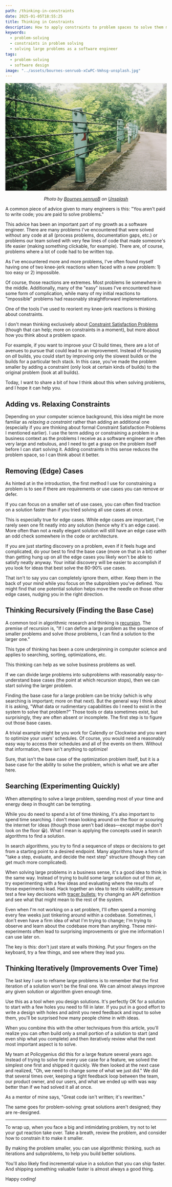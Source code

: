 ```yaml
---
path: /thinking-in-constraints
date: 2025-01-05T18:55:25
title: Thinking in Constraints
description: How to apply constraints to problem spaces to solve them more effectively.
keywords:
  - problem-solving
  - constraints in problem solving
  - solving large problems as a software engineer
tags:
  - problem-solving
  - software design
image: "../assets/bournes-senruob-xCwPC-Vmhsg-unsplash.jpg" 
---
```


<center>

![](../assets/bournes-senruob-xCwPC-Vmhsg-unsplash.jpg)

<span class="credit">

<i> 
    
Photo by <a href="https://unsplash.com/@0ruofei0?utm_content=creditCopyText&utm_medium=referral&utm_source=unsplash">Bournes senruoB</a> on <a href="https://unsplash.com/photos/a-green-fence-with-a-red-arrow-on-it-xCwPC-Vmhsg?utm_content=creditCopyText&utm_medium=referral&utm_source=unsplash">Unsplash</a>

</i>

</span>

</center>

A common piece of advice given to many engineers is this: "You aren't paid to write code; you are paid to solve problems."

This advice has been an important part of my growth as a software engineer. There are many problems I've encountered that were solved without any code at all (process problems, documentation gaps, etc.) or problems our team solved with very few lines of code that made someone's life easier (making something clickable, for example). There are, of course, problems where a lot of code had to be written top.

As I've encountered more and more problems, I've often found myself having one of two knee-jerk reactions when faced with a new problem: 1) too easy or 2) impossible.

Of course, those reactions are extremes. Most problems lie somewhere in the middle. Additionally, many of the "easy" issues I've encountered have some form of complication, while many of my initial reactions to "impossible" problems had reasonably straightforward implementations.

One of the tools I've used to reorient my knee-jerk reactions is thinking about constraints. 

I don't mean thinking exclusively about [Constraint Satisfaction Problems](https://en.wikipedia.org/wiki/Constraint_satisfaction_problem) (though that can help; more on constraints in a moment), but more about how you think about a problem space.

For example, if you want to improve your CI build times, there are a lot of avenues to pursue that could lead to an improvement. Instead of focusing on _all_ builds, you could start by improving only the slowest builds or the builds for a particular tech stack. In this case, you've made the problem smaller by adding a constraint (only look at certain kinds of builds) to the original problem (look at all builds). 

Today, I want to share a bit of how I think about this when solving problems, and I hope it can help you.

## Adding vs. Relaxing Constraints

Depending on your computer science background, this idea might be more familiar as _relaxing a constraint_ rather than adding an additional one (especially if you are thinking about formal Constraint Satisfaction Problems I mentioned earlier). I use the term adding or constraining a problem in a business context as the problems I receive as a software engineer are often very large and nebulous, and I need to get a grasp on the problem itself before I can start solving it. Adding constraints in this sense reduces the problem space, so I can think about it better.

## Removing (Edge) Cases

As hinted at in the introduction, the first method I use for constraining a problem is to see if there are requirements or use cases you can remove or defer. 

If you can focus on a smaller set of use cases, you can often find traction on a solution faster than if you tried solving all use cases at once.

This is especially true for edge cases. While edge cases are important, I've rarely seen one fit neatly into any solution (hence why it's an edge case). More often than not a really elegant solution will still have an edge case with an odd check somewhere in the code or architecture.

If you are just starting discovery on a problem, even if it feels huge and complicated, do your best to find the base case (more on that in a bit) rather than getting hung up on all the edge cases you likely won't be able to satisfy neatly anyway. Your initial discovery will be easier to accomplish if you look for ideas that best solve the 80-90% use cases.

That isn't to say you can completely ignore them, either. Keep them in the back of your mind while you focus on the subproblem you've defined. You might find that one potential solution helps move the needle on those other edge cases, nudging you in the right direction.

## Thinking Recursively (Finding the Base Case)

A common tool in algorithmic research and thinking is  [recursion](https://en.wikipedia.org/wiki/Recursion#In_computer_science). The premise of recursion is, "If I can define a large problem as the sequence of smaller problems and solve _those_ problems, I can find a solution to the larger one." 

This type of thinking has been a core underpinning in computer science and applies to searching, sorting, optimizations, etc. 

This thinking can help as we solve business problems as well. 

If we can divide large problems into subproblems with reasonably easy-to-understand base cases (the point at which recursion stops), then we can start solving the larger problem.

Finding the base case for a large problem can be tricky (which is why searching is important; more on that next). But the general way I think about it is asking, "What data or rudimentary capabilities do I need to exist in the system to solve that problem?" Those tools or data sometimes exist, but surprisingly, they are often absent or incomplete. The first step is to figure out those base cases.

A trivial example might be you work for Calendly or Clockwise and you want to optimize your users' schedules. Of course, you would need a reasonably easy way to access their schedules and all of the events on them. Without that information, there isn't anything to optimize!

Sure, that isn't the base case of the optimization problem itself, but it is a base case for the ability to solve the problem, which is what we are after here.

## Searching (Experimenting Quickly)

When attempting to solve a large problem, spending most of your time and energy deep in thought can be tempting.

While you do need to spend a lot of time thinking, it's also important to spend time searching. I don't mean looking around on the floor or scouring the internet for ideas (though those aren't bad ideas—except maybe don't look on the floor 😀). What I mean is applying the concepts used in search algorithms to find a solution. 

In search algorithms, you try to find a sequence of steps or decisions to get from a starting point to a desired endpoint. Many algorithms have a form of "take a step, evaluate, and decide the next step" structure (though they can get much more complicated).

When solving large problems in a business sense, it's a good idea to think in the same way. Instead of trying to build some large solution out of thin air, try experimenting with a few ideas and evaluating where the results of those experiments lead. Hack together an idea to test its viability; pressure test a few key decisions with [tracer bullets](https://wiki.c2.com/?TracerBullets); try changing an API definition and see what that might mean to the rest of the system.

Even when I'm not working on a set problem, I'll often spend a morning every few weeks just tinkering around within a codebase. Sometimes, I don't even have a firm idea of what I'm trying to change; I'm trying to observe and learn about the codebase more than anything. These mini-experiments often lead to surprising improvements or give me information I can use later on.

The key is this: don't just stare at walls thinking. Put your fingers on the keyboard, try a few things, and see where they lead you.

## Thinking Iteratively (Improvements Over Time)

The last key I use to reframe large problems is to remember that the first iteration of a solution won't be the final one. We can almost always improve any given solution or algorithm given enough time. 

Use this as a tool when you design solutions. It's perfectly OK for a solution to start with a few holes you need to fill in later. If you put in a good effort to write a design with holes and admit you need feedback and input to solve them, you'll be surprised how many people chime in with ideas.

When you combine this with the other techniques from this article, you'll realize you can often build only a small portion of a solution to start (and even ship what you complete) and then iteratively review what the next most important aspect is to solve. 

My team at Policygenius did this for a large feature several years ago. Instead of trying to solve for every use case for a feature, we solved the simplest one first and shipped it quickly. We then looked at the next case and realized, "Oh, we need to change some of what we just did." We did that several times over, keeping a tight feedback loop between the team, our product owner, and our users, and what we ended up with was way better than if we had solved it all at once.

As a mentor of mine says, "Great code isn't written; it's rewritten." 

The same goes for problem-solving: great solutions aren't designed; they are re-designed.

--- 

To wrap up, when you face a big and intimidating problem, try not to let your gut reaction take over. Take a breath, review the problem, and consider how to constrain it to make it smaller.

By making the problem smaller, you can use algorithmic thinking, such as iterations and subproblems, to help you build better solutions. 

You'll also likely find incremental value in a solution that you can ship faster. And shipping something valuable faster is almost always a good thing. 

Happy coding!











